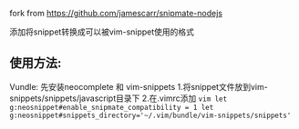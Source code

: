 fork from https://github.com/jamescarr/snipmate-nodejs

添加将snippet转换成可以被vim-snippet使用的格式

使用方法:
---
Vundle:
	先安装neocomplete 和 vim-snippets
	1.将snippet文件放到vim-snippets/snippets/javascript目录下
	2.在.vimrc添加
	```vim
	let g:neosnippet#enable_snipmate_compatibility = 1
	let g:neosnippet#snippets_directory='~/.vim/bundle/vim-snippets/snippets'
	```

	
